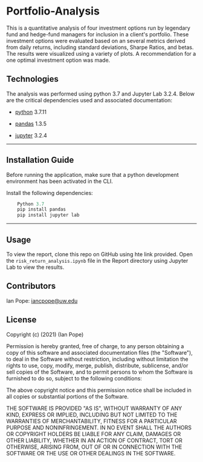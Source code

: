 # Portfolio-Analysis

This is a quantitative analysis of four investment options run by legendary fund and hedge-fund managers for inclusion in a client's portfolio. These investment options were evaluated based on an several metrics derived from daily returns, including standard deviations, Sharpe Ratios, and betas. The results were visualized using a variety of plots. A recommendation for a one optimal investment option was made.

## Technologies

The analysis was performed using python 3.7 and Jupyter Lab 3.2.4. Below are the critical dependencies used and associated documentation:

* [python](https://www.python.org/downloads/) 3.7.11 

* [pandas](https://pandas.pydata.org/docs/) 1.3.5

* [jupyter](https://jupyterlab.readthedocs.io/en/stable/) 3.2.4
___

## Installation Guide

Before running the application, make sure that a python development environment has been activated in the CLI. 

Install the following dependencies:

```python
    Python 3.7
    pip install pandas
    pip install jupyter lab
```

___

## Usage

To view the report, clone this repo on GitHub using hte link provided. Open the `risk_return_analysis.ipynb` file in the Report directory using Jupyter Lab to view the results.


## Contributors

Ian Pope: iancpope@uw.edu

## License

Copyright (c) (2021) (Ian Pope)

Permission is hereby granted, free of charge, to any person obtaining a copy of this software and associated documentation files (the "Software"), to deal in the Software without restriction, including without limitation the rights to use, copy, modify, merge, publish, distribute, sublicense, and/or sell copies of the Software, and to permit persons to whom the Software is furnished to do so, subject to the following conditions:

The above copyright notice and this permission notice shall be included in all copies or substantial portions of the Software.

THE SOFTWARE IS PROVIDED "AS IS", WITHOUT WARRANTY OF ANY KIND, EXPRESS OR IMPLIED, INCLUDING BUT NOT LIMITED TO THE WARRANTIES OF MERCHANTABILITY, FITNESS FOR A PARTICULAR PURPOSE AND NONINFRINGEMENT. IN NO EVENT SHALL THE AUTHORS OR COPYRIGHT HOLDERS BE LIABLE FOR ANY CLAIM, DAMAGES OR OTHER LIABILITY, WHETHER IN AN ACTION OF CONTRACT, TORT OR OTHERWISE, ARISING FROM, OUT OF OR IN CONNECTION WITH THE SOFTWARE OR THE USE OR OTHER DEALINGS IN THE SOFTWARE.
